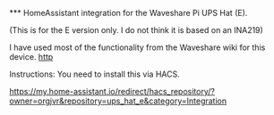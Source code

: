 *** HomeAssistant integration for the Waveshare Pi UPS Hat (E).

(This is for the E version only. I do not think it is based on an INA219)

I have used most of the functionality from the Waveshare wiki for this device.
[http](https://www.waveshare.com/wiki/UPS_HAT_(E))


Instructions:
You need to install this via HACS.

https://my.home-assistant.io/redirect/hacs_repository/?owner=orgjvr&repository=ups_hat_e&category=Integration
